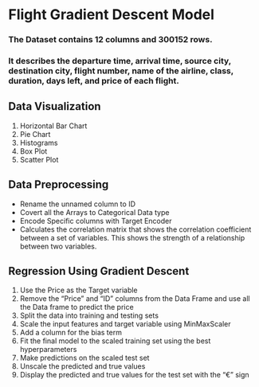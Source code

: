 # Flight Gradient Descent Model
### The Dataset contains 12 columns and 300152 rows.
### It describes the departure time, arrival time, source city, destination city, flight number, name of the airline, class, duration, days left, and price of each flight.

## Data Visualization
1. Horizontal Bar Chart
2. Pie Chart
3. Histograms
4. Box Plot
5. Scatter Plot

## Data Preprocessing
- Rename the unnamed column to ID
- Covert all the Arrays to Categorical Data type
- Encode Specific columns with Target Encoder
- Calculates the correlation matrix that shows the correlation coefficient between a set of variables. This shows the strength of a relationship between two variables.

## Regression Using Gradient Descent
1. Use the Price as the Target variable
2. Remove the “Price” and “ID” columns from the Data Frame and use all the Data frame to predict the price
3. Split the data into training and testing sets
4. Scale the input features and target variable using MinMaxScaler
5. Add a column for the bias term
6. Fit the final model to the scaled training set using the best hyperparameters
7. Make predictions on the scaled test set
8. Unscale the predicted and true values
9. Display the predicted and true values for the test set with the “€” sign

